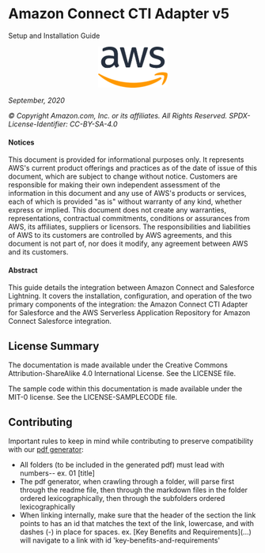 # Amazon Connect CTI Adapter v5

Setup and Installation Guide

<p align="center">
  <img src="./lightning/media/image1.png" />
</p>

*September, 2020*

*© Copyright Amazon.com, Inc. or its affiliates. All Rights Reserved. SPDX-License-Identifier: CC-BY-SA-4.0*

#### Notices

This document is provided for informational purposes only. It represents
AWS's current product offerings and practices as of the date of issue of
this document, which are subject to change without notice. Customers are
responsible for making their own independent assessment of the
information in this document and any use of AWS's products or services,
each of which is provided "as is" without warranty of any kind, whether
express or implied. This document does not create any warranties,
representations, contractual commitments, conditions or assurances from
AWS, its affiliates, suppliers or licensors. The responsibilities and
liabilities of AWS to its customers are controlled by AWS agreements,
and this document is not part of, nor does it modify, any agreement
between AWS and its customers.

#### Abstract

This guide details the integration between Amazon Connect and Salesforce
Lightning. It covers the installation, configuration, and operation of
the two primary components of the integration: the Amazon Connect CTI
Adapter for Salesforce and the AWS Serverless Application Repository for
Amazon Connect Salesforce integration.

## License Summary

The documentation is made available under the Creative Commons Attribution-ShareAlike 4.0 International License. See the LICENSE file.

The sample code within this documentation is made available under the MIT-0 license. See the LICENSE-SAMPLECODE file.

## Contributing

Important rules to keep in mind while contributing to preserve compatibility with our [pdf generator](util/generatePDF.js):

- All folders (to be included in the generated pdf) must lead with numbers-- ex. 01 [title]
- The pdf generator, when crawling through a folder, will parse first through the readme file, 
then through the markdown files in the folder ordered lexicographically, then through the subfolders
ordered lexicographically
- When linking internally, make sure that the header of the section the link points to has an 
id that matches the text of the link, lowercase, and with dashes (-) in place for spaces. 
ex. \[Key Benefits and Requirements\]\(...\) will navigate to a link with id 'key-benefits-and-requirements'